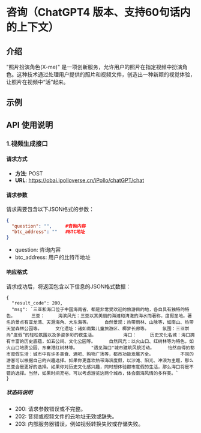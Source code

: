 # 咨询（ChatGPT4 版本、支持60句话内的上下文）

## 介绍
"照片扮演角色(X-me)" 是一项创新服务，允许用户的照片在指定视频中扮演角色。这种技术通过处理用户提供的照片和视频文件，创造出一种新颖的视觉体验，让照片在视频中“活”起来。

## 示例

## API 使用说明

### 1.视频生成接口

#### 请求方式
- **方法**: POST
- **URL**: https://obai.ipolloverse.cn/iPollo/chatGPT/chat

#### 请求参数
请求需要包含以下JSON格式的参数：
```json
{
  "question": "",     #咨询内容
  "btc_address": ""   #BTC地址
}
```
- question: 咨询内容
- btc_address: 用户的比特币地址

#### 响应格式
请求成功后，将返回包含以下信息的JSON格式数据：
```
{
  "result_code": 200,
  "msg": `三亚和海口位于中国海南省，都是非常受欢迎的旅游目的地，各自具有独特的特色。      三亚：     海滨风光：三亚以其美丽的海滩和清澈的海水而著称，度假圣地。著名的景点有亚龙湾、天涯海角、大东海等。     自然景观：热带雨林、山脉等，如南山、热带天堂森林公园等。     文化遗址：诸如南繁儿童旅游区、椰梦长廊等。     氛围：三亚崇尚“度假”的轻松氛围以及多姿多彩的夜生活。          海口：     历史文化名城：海口拥有丰富的历史底蕴，如五公祠、文化公园等。     自然风光：以火山口、红树林等为特色，如火山口地质公园、东寨港红树林等。     "遇见海口"城市建筑风貌活动。     怡然自得的都市度假生活：城市中有许多美食、酒吧、购物广场等，都市功能发展齐全。          不同的游客可以根据自己的兴趣选择。如果你更喜欢热带海滨度假，以沙滩、阳光、冲浪为主题，那么三亚会是更好的选择。如果你对历史文化感兴趣，同时想体验都市度假的生活，那么海口将是不错的选择。当然，如果时间充裕，可以考虑游览这两个城市，体会南海风情的多样美。`
}
```

##### 状态码说明
- 200: 请求参数错误或不完整。
- 202: 音频或视频文件的云地址无效或缺失。
- 203: 内部服务器错误，例如视频转换失败或存储失败。
